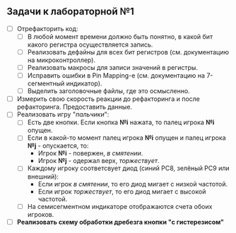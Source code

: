 ## Задачи к лабораторной №1
- [ ] Отрефакторить код:
	- [ ] В любой момент времени должно быть понятно, в какой бит какого регистра осуществляется запись.
	- [ ] Реализовать дефайны для всех бит регистров (см. документацию на микроконтроллер).
	- [ ] Реализовать макросы для записи значений в регистры.
	- [ ] Исправить ошибки в Pin Mapping-е (см. документацию на 7-сегментный индикатор).
	- [ ] Выделить заголовочные файлы, где это осмысленно.
- [ ] Измерить свою скорость реакции до рефакторинга и после рефакторинга. Предоставить данные.
- [ ] Реализовать игру "*пальчики*":
	- [ ] Есть две кнопки. Если кнопка **№i** нажата, то палец игрока **№i** опущен.
	- [ ] Если в какой-то момент палец игрока **№i** опущен и палец игрока **№j** - опускается, то:
		- Игрок **№i** - повержен, *в смятении*.
		- Игрок **№j** - одержал верх, *торжествует*.
	- [ ] Каждому игроку соответсвует диод (синий PC8, зелёный PC9 или внешний):
		- Если игрок *в смятении*, то его диод мигает с низкой частотой.
		- Если игрок *торжествует*, то его диод мигает с высокой частотой.
	- [ ] На семисегментном индикаторе отображаются счета обоих игроков.
- [ ] **Реализовать схему обработки дребезга кнопки "с гистерезисом"**
